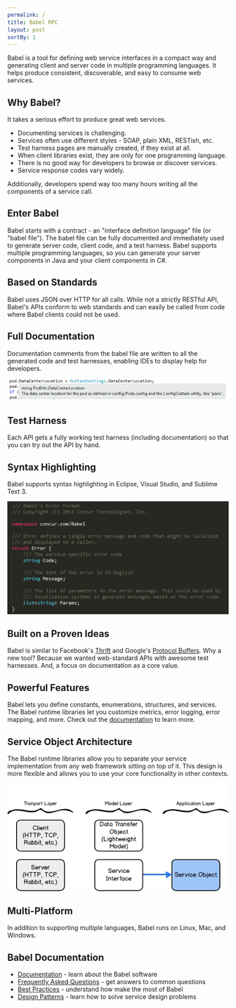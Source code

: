 ```yaml
---
permalink: /
title: Babel RPC
layout: post
sortBy: 1
---
```


Babel is a tool for defining web service interfaces in a compact way and generating client and server code in multiple programming languages. It helps produce consistent, discoverable, and easy to consume web services.

## Why Babel?

It takes a serious effort to produce great web services.

* Documenting services is challenging.
* Services often use different styles - SOAP, plain XML, RESTish, etc.
* Test harness pages are manually created, if they exist at all.
* When client libraries exist, they are only for one programming language.
* There is no good way for developers to browse or discover services.
* Service response codes vary widely.

Additionally, developers spend way too many hours writing all the components of a service call.

## Enter Babel

Babel starts with a contract - an "interface definition language" file (or "babel file"). The babel file can be fully documented and immediately used to generate server code, client code, and a test harness. Babel supports multiple programming languages, so you can generate your server components in Java and your client components in C#.

## Based on Standards

Babel uses JSON over HTTP for all calls. While not a strictly RESTful API, Babel's APIs conform to web standards and can easily be called from code where Babel clients could not be used.

## Full Documentation

Documentation comments from the babel file are written to all the generated code and test harnesses, enabling IDEs to display help for developers.

![Intellisense](media/intellisense.png)

## Test Harness

Each API gets a fully working test harness (including documentation) so that you can try out the API by hand.

## Syntax Highlighting

Babel supports syntax highlighting in Eclipse, Visual Studio, and Sublime Text 3.

![Syntax Highlighting](media/syntax.png)

## Built on a Proven Ideas

Babel is similar to Facebook's [Thrift](http://thrift.apache.org/) and Google's [Protocol Buffers](https://developers.google.com/protocol-buffers/). Why a new tool? Because we wanted web-standard APIs with awesome test harnesses. And, a focus on documentation as a core value.

## Powerful Features

Babel lets you define constants, enumerations, structures, and services. The Babel runtime libraries let you customize metrics, error logging, error mapping, and more. Check out the [documentation](/babel.html) to learn more.

## Service Object Architecture

The Babel runtime libraries allow you to separate your service implementation from any web framework sitting on top of it. This design is more flexible and allows you to use your core functionality in other contexts.

![SOA](media/serviceObject.png)

## Multi-Platform

In addition to supporting multiple languages, Babel runs on Linux, Mac, and Windows.

## Babel Documentation

* [Documentation](/babel.html) - learn about the Babel software
* [Frequently Asked Questions](/FAQ.html) - get answers to common questions
* [Best Practices](/bestpractices.html) - understand how make the most of Babel
* [Design Patterns](/designpatterns.html) - learn how to solve service design problems
